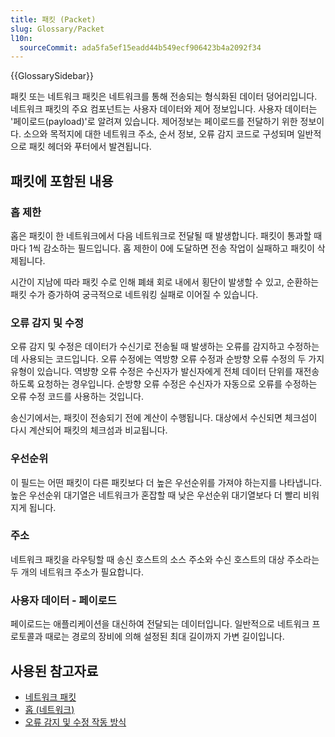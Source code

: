 ```yaml
---
title: 패킷 (Packet)
slug: Glossary/Packet
l10n:
  sourceCommit: ada5fa5ef15eadd44b549ecf906423b4a2092f34
---
```


{{GlossarySidebar}}

패킷 또는 네트워크 패킷은 네트워크를 통해 전송되는 형식화된 데이터 덩어리입니다. 네트워크 패킷의 주요 컴포넌트는 사용자 데이터와 제어 정보입니다. 사용자 데이터는 '페이로드(payload)'로 알려져 있습니다. 제어정보는 페이로드를 전달하기 위한 정보이다. 소으와 목적지에 대한 네트워크 주소, 순서 정보, 오류 감지 코드로 구성되며 일반적으로 패킷 헤더와 푸터에서 발견됩니다.

## 패킷에 포함된 내용

### 홉 제한

홉은 패킷이 한 네트워크에서 다음 네트워크로 전달될 때 발생합니다. 패킷이 통과할 때마다 1씩 감소하는 필드입니다. 홉 제한이 0에 도달하면 전송 작업이 실패하고 패킷이 삭제됩니다.

시간이 지남에 따라 패킷 수로 인해 폐쇄 회로 내에서 횡단이 발생할 수 있고, 순환하는 패킷 수가 증가하여 궁극적으로 네트워킹 실패로 이어질 수 있습니다.

### 오류 감지 및 수정

오류 감지 및 수정은 데이터가 수신기로 전송될 때 발생하는 오류를 감지하고 수정하는 데 사용되는 코드입니다. 오류 수정에는 역방향 오류 수정과 순방향 오류 수정의 두 가지 유형이 있습니다. 역뱡향 오류 수정은 수신자가 발신자에게 전체 데이터 단위를 재전송하도록 요청하는 경우입니다. 순방향 오류 수정은 수신자가 자동으로 오류를 수정하는 오류 수정 코드를 사용하는 것입니다.

송신기에서는, 패킷이 전송되기 전에 계산이 수행됩니다. 대상에서 수신되면 체크섬이 다시 계산되어 패킷의 체크섬과 비교됩니다.

### 우선순위

이 필드는 어떤 패킷이 다른 패킷보다 더 높은 우선순위를 가져야 하는지를 나타냅니다. 높은 우선순위 대기열은 네트워크가 혼잡할 때 낮은 우선순위 대기열보다 더 빨리 비워지게 됩니다.

### 주소

네트워크 패킷을 라우팅할 때 송신 호스트의 소스 주소와 수신 호스트의 대상 주소라는 두 개의 네트워크 주소가 필요합니다.

### 사용자 데이터 - 페이로드

페이로드는 애플리케이션을 대신하여 전달되는 데이터입니다. 일반적으로 네트워크 프로토콜과 때로는 경로의 장비에 의해 설정된 최대 길이까지 가변 길이입니다.

## 사용된 참고자료

- [네트워크 패킷](https://en.wikipedia.org/wiki/Network_packet)
- [홉 (네트워크)](<https://en.wikipedia.org/wiki/Hop_(networking)>)
- [오류 감지 및 수정 작동 방식](https://www.techradar.com/news/computing/how-error-detection-and-correction-works-1080736)
